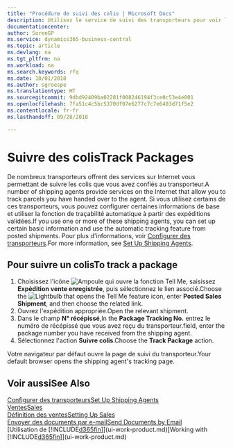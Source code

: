 ```yaml
---
title: "Procédure de suivi des colis | Microsoft Docs"
description: Utilisez le service de suivi des transporteurs pour voir la progression d'une livraison.
documentationcenter: 
author: SorenGP
ms.service: dynamics365-business-central
ms.topic: article
ms.devlang: na
ms.tgt_pltfrm: na
ms.workload: na
ms.search.keywords: rfq
ms.date: 10/01/2018
ms.author: sgroespe
ms.translationtype: HT
ms.sourcegitcommit: 9dbd92409ba02281f008246194f3ce0c53e4e001
ms.openlocfilehash: 7fa51c4c5bc5370df07e6277c7c7e6403d71f5e2
ms.contentlocale: fr-fr
ms.lasthandoff: 09/28/2018

---
```

# <a name="track-packages"></a><span data-ttu-id="10211-103">Suivre des colis</span><span class="sxs-lookup"><span data-stu-id="10211-103">Track Packages</span></span>
<span data-ttu-id="10211-104">De nombreux transporteurs offrent des services sur Internet vous permettant de suivre les colis que vous avez confiés au transporteur.</span><span class="sxs-lookup"><span data-stu-id="10211-104">A number of shipping agents provide services on the Internet that allow you to track parcels you have handed over to the agent.</span></span> <span data-ttu-id="10211-105">Si vous utilisez certains de ces transporteurs, vous pouvez configurer certaines informations de base et utiliser la fonction de traçabilité automatique à partir des expéditions validées.</span><span class="sxs-lookup"><span data-stu-id="10211-105">If you use one or more of these shipping agents, you can set up certain basic information and use the automatic tracking feature from posted shipments.</span></span> <span data-ttu-id="10211-106">Pour plus d'informations, voir [Configurer des transporteurs](sales-how-to-set-up-shipping-agents.md).</span><span class="sxs-lookup"><span data-stu-id="10211-106">For more information, see [Set Up Shipping Agents](sales-how-to-set-up-shipping-agents.md).</span></span>  

## <a name="to-track-a-package"></a><span data-ttu-id="10211-107">Pour suivre un colis</span><span class="sxs-lookup"><span data-stu-id="10211-107">To track a package</span></span>
1. <span data-ttu-id="10211-108">Choisissez l'icône ![Ampoule qui ouvre la fonction Tell Me](media/ui-search/search_small.png "Dites-moi ce que vous voulez faire"), saisissez **Expédition vente enregistrée**, puis sélectionnez le lien associé.</span><span class="sxs-lookup"><span data-stu-id="10211-108">Choose the ![Lightbulb that opens the Tell Me feature](media/ui-search/search_small.png "Tell me what you want to do") icon, enter **Posted Sales Shipment**, and then choose the related link.</span></span>
2. <span data-ttu-id="10211-109">Ouvrez l'expédition appropriée.</span><span class="sxs-lookup"><span data-stu-id="10211-109">Open the relevant shipment.</span></span>
3. <span data-ttu-id="10211-110">Dans le champ **N° récépissé**,</span><span class="sxs-lookup"><span data-stu-id="10211-110">In the **Package Tracking No.**</span></span> <span data-ttu-id="10211-111">entrez le numéro de récépissé que vous avez reçu du transporteur.</span><span class="sxs-lookup"><span data-stu-id="10211-111">field, enter the package number you have received from the shipping agent.</span></span>
4. <span data-ttu-id="10211-112">Sélectionnez l'action **Suivre colis**.</span><span class="sxs-lookup"><span data-stu-id="10211-112">Choose the **Track Package** action.</span></span>

<span data-ttu-id="10211-113">Votre navigateur par défaut ouvre la page de suivi du transporteur.</span><span class="sxs-lookup"><span data-stu-id="10211-113">Your default browser opens the shipping agent's tracking page.</span></span>

## <a name="see-also"></a><span data-ttu-id="10211-114">Voir aussi</span><span class="sxs-lookup"><span data-stu-id="10211-114">See Also</span></span>
[<span data-ttu-id="10211-115">Configurer des transporteurs</span><span class="sxs-lookup"><span data-stu-id="10211-115">Set Up Shipping Agents</span></span>](sales-how-to-set-up-shipping-agents.md)  
[<span data-ttu-id="10211-116">Ventes</span><span class="sxs-lookup"><span data-stu-id="10211-116">Sales</span></span>](sales-manage-sales.md)  
[<span data-ttu-id="10211-117">Définition des ventes</span><span class="sxs-lookup"><span data-stu-id="10211-117">Setting Up Sales</span></span>](sales-setup-sales.md)  
[<span data-ttu-id="10211-118">Envoyer des documents par e-mail</span><span class="sxs-lookup"><span data-stu-id="10211-118">Send Documents by Email</span></span>](ui-how-send-documents-email.md)  
<span data-ttu-id="10211-119">[Utilisation de [!INCLUDE[d365fin](includes/d365fin_md.md)]](ui-work-product.md)</span><span class="sxs-lookup"><span data-stu-id="10211-119">[Working with [!INCLUDE[d365fin](includes/d365fin_md.md)]](ui-work-product.md)</span></span>

